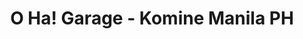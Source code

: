 ---
title: "O Ha! Garage - Komine Manila PH"
url: /manila/o-ha-garage-komine-manila-ph/
shop: Motorrad
---